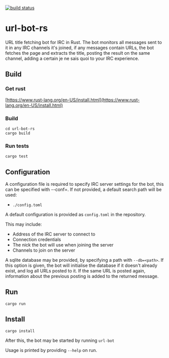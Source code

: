[![build status](https://api.travis-ci.org/nuxeh/url-bot-rs.png?branch=master)](https://travis-ci.org/nuxeh/url-bot-rs)

# url-bot-rs

URL title fetching bot for IRC in Rust. The bot monitors all messages sent to
it in any IRC channels it's joined, if any messages contain URLs, the bot
fetches the page and extracts the title, posting the result on the same
channel, adding a certain je ne sais quoi to your IRC experience.

## Build

### Get rust

[https://www.rust-lang.org/en-US/install.html](https://www.rust-lang.org/en-US/install.html)

### Build

    cd url-bot-rs
    cargo build

### Run tests

    cargo test

## Configuration

A configuration file is required to specify IRC server settings for the bot,
this can be specified with --conf=<path>. If not provided, a default search
path will be used:

* `./config.toml`

A default configuration is provided as `config.toml` in the repository.

This may include:
- Address of the IRC server to connect to
- Connection credentials
- The nick the bot will use when joining the server
- Channels to join on the server

A sqlite database may be provided, by specifying a path with `--db=<path>`. If
this option is given, the bot will initialise the database if it doesn't
already exist, and log all URLs posted to it. If the same URL is posted again,
information about the previous posting is added to the returned message.

## Run

    cargo run

## Install

    cargo install

After this, the bot may be started by running `url-bot`

Usage is printed by providing `--help` on run.

